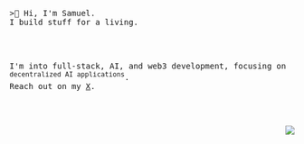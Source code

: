 <img src="https://lihbr.com/api/hr" alt="separator" height="3" width="2%" /> <br />

<samp>
  >👋 Hi, I'm Samuel. <br />
  I build stuff for a living.
</samp>

<br /><br />

<samp>
 I'm into full-stack, AI, and web3 development, focusing on <sup>decentralized AI applications</sup>. <br />
    Reach out on my <a href="https://x.com/samueldans0" target="_blank">X</a>.
<!--   Reach out on my <a href="https://samueldanso.com/" target="_blank">website</a> or <a href="https://x.com/samueldans0" target="_blank">X</a>. -->
</samp>

<br /><br />

<p align="right">
  <img src="https://visitor-badge.laobi.icu/badge?page_id=cahyawibawa&left_color=black&left_text=visitors&right_color=black">
</p>













